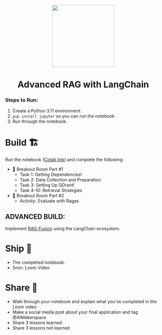 <p align = "center" draggable=”false” ><img src="https://github.com/AI-Maker-Space/LLM-Dev-101/assets/37101144/d1343317-fa2f-41e1-8af1-1dbb18399719" 
     width="200px"
     height="auto"/>
</p>

## <h1 align="center" id="heading">Advanced RAG with LangChain</h1>

### Steps to Run:

1. Create a Python 3.11 environment
2. `pip install jupyter` so you can run the notebook
3. Run through the notebook. 

# Build 🏗️

Run the notebook ([Colab link](https://colab.research.google.com/drive/1kblfJP2g7kJ2OaQpPeIWZcm2GL-hTu1H?usp=sharing)) and complete the following:

- 🤝 Breakout Room Part #1
  - Task 1: Getting Dependencies!
  - Task 2: Data Collection and Preparation
  - Task 3: Setting Up QDrant!
  - Task 4-10: Retrieval Strategies
- 🤝 Breakout Room Part #2
  - Activity: Evaluate with Ragas


## ADVANCED BUILD:

Implement [RAG-Fusion](https://arxiv.org/pdf/2402.03367) using the LangChain ecosystem.

# Ship 🚢

- The completed notebook. 
- 5min. Loom Video

# Share 🚀
- Walk through your notebook and explain what you've completed in the Loom video
- Make a social media post about your final application and tag @AIMakerspace
- Share 3 lessons learned
- Share 3 lessons not learned
